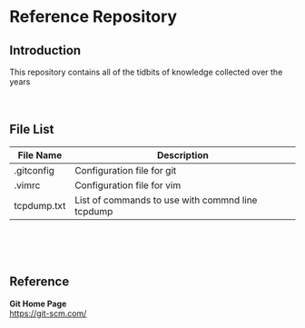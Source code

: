 # Reference Repository

## Introduction
This repository contains all of the tidbits of knowledge collected over the years
<br><br><br>

## File List
| File Name | Description |
| --------- | ----------- |
| .gitconfig | Configuration file for git |
| .vimrc | Configuration file for vim |
| tcpdump.txt | List of commands to use with commnd line tcpdump |
<br><br><br>

## Reference

**Git Home Page**<br>
https://git-scm.com/
<br><br><br>

